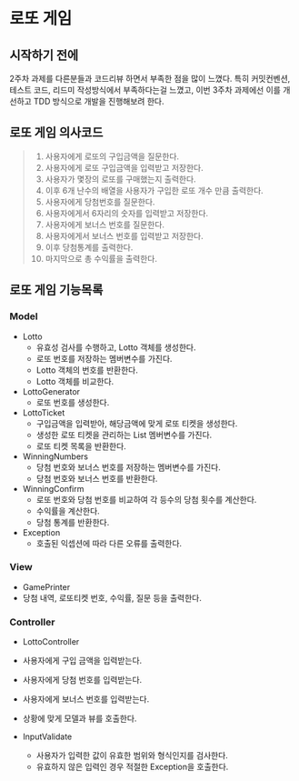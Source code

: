 # 로또 게임

## 시작하기 전에
2주차 과제를 다른분들과 코드리뷰 하면서 부족한 점을 많이 느꼈다.
특히 커밋컨벤션, 테스트 코드, 리드미 작성방식에서 부족하다는걸 느꼈고, 이번 
3주차 과제에선 이를 개선하고 TDD 방식으로 개발을 진행해보려 한다.

## 로또 게임 의사코드
> 1. 사용자에게 로또의 구입금액을 질문한다. <br>
> 2.  사용자에게 로또 구입금액을 입력받고 저장한다.<br>
> 3. 사용자가 몇장의 로또를 구매했는지 출력한다.<br>
> 4. 이후 6개 난수의 배열을 사용자가 구입한 로또 개수 만큼 출력한다. <br>
> 5. 사용자에게 당첨번호를 질문한다. <br>
> 6. 사용자에게서 6자리의 숫자를 입력받고 저장한다.<br>
> 7. 사용자에게 보너스 번호를 질문한다.<br>
> 8. 사용자에게서 보너스 번호를 입력받고 저장한다.<br>
> 9. 이후 당첨통계를 출력한다.<br>
> 10. 마지막으로 총 수익률을 출력한다.

## 로또 게임 기능목록

### Model
- Lotto
  - 유효성 검사를 수행하고, Lotto 객체를 생성한다.
  - 로또 번호를 저장하는 멤버변수를 가진다.
  - Lotto 객체의 번호를 반환한다.
  - Lotto 객체를 비교한다.
- LottoGenerator
  - 로또 번호를 생성한다.
- LottoTicket
  - 구입금액을 입력받아, 해당금액에 맞게 로또 티켓을 생성한다.
  - 생성한 로또 티켓을 관리하는 List 멤버변수를 가진다.
  - 로또 티켓 목록을 반환한다.
- WinningNumbers
  - 당첨 번호와 보너스 번호를 저장하는 멤버변수를 가진다.
  - 당첨 번호와 보너스 번호를 반환한다.
- WinningConfirm
  - 로또 번호와 당첨 번호를 비교하여 각 등수의 당첨 횟수를 계산한다.
  - 수익률을 계산한다.
  - 당첨 통계를 반환한다.
- Exception
  - 호출된 익셉션에 따라 다른 오류를 출력한다.
### View
- GamePrinter
- 당첨 내역, 로또티켓 번호, 수익률, 질문 등을 출력한다.

### Controller
- LottoController
- 사용자에게 구입 금액을 입력받는다.
- 사용자에게 당첨 번호를 입력받는다.
- 사용자에게 보너스 번호를 입력받는다.
- 상황에 맞게 모델과 뷰를 호출한다.

- InputValidate
  - 사용자가 입력한 값이 유효한 범위와 형식인지를 검사한다.
  - 유효하지 않은 입력인 경우 적절한 Exception을 호출한다.